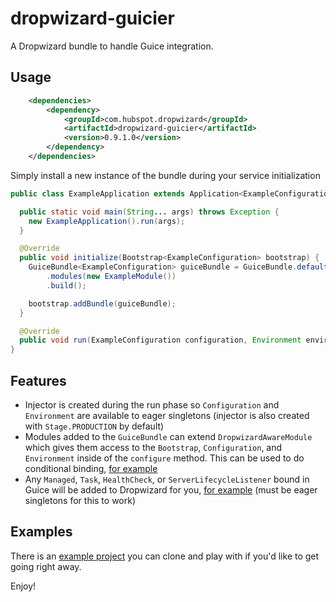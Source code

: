 # dropwizard-guicier

A Dropwizard bundle to handle Guice integration.

## Usage
```xml
    <dependencies>
        <dependency>
            <groupId>com.hubspot.dropwizard</groupId>
            <artifactId>dropwizard-guicier</artifactId>
            <version>0.9.1.0</version>
        </dependency>
    </dependencies>
```

Simply install a new instance of the bundle during your service initialization
```java
public class ExampleApplication extends Application<ExampleConfiguration> {

  public static void main(String... args) throws Exception {
    new ExampleApplication().run(args);
  }

  @Override
  public void initialize(Bootstrap<ExampleConfiguration> bootstrap) {
    GuiceBundle<ExampleConfiguration> guiceBundle = GuiceBundle.defaultBuilder(ExampleConfiguration.class)
        .modules(new ExampleModule())
        .build();

    bootstrap.addBundle(guiceBundle);
  }

  @Override
  public void run(ExampleConfiguration configuration, Environment environment) throws Exception {}
}
```

## Features
- Injector is created during the run phase so `Configuration` and `Environment` are available to eager singletons (injector is also
created with `Stage.PRODUCTION` by default) 
- Modules added to the `GuiceBundle` can extend `DropwizardAwareModule` which gives them
access to the `Bootstrap`, `Configuration`, and `Environment` inside of the `configure` method. This can be used to do conditional
binding, [for example](https://github.com/jhaber/dropwizard-guicier-example/blob/b050d7487b6ab34d351b57a0dde4f0267f0c745e/src/main/java/com/hubspot/dropwizard/example/ExampleModule.java#L21-L24)
- Any `Managed`, `Task`, `HealthCheck`, or `ServerLifecycleListener` bound in Guice will be added to Dropwizard for you, [for example](https://github.com/jhaber/dropwizard-guicier-example/blob/b050d7487b6ab34d351b57a0dde4f0267f0c745e/src/main/java/com/hubspot/dropwizard/example/ExampleModule.java#L32-L38) (must be eager singletons for this to work)

## Examples
There is an [example project](https://github.com/jhaber/dropwizard-guicier-example) you can clone and play with if you'd like to get
going right away. 

Enjoy!
